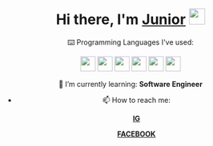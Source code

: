 <h1 align="center">Hi there, I'm <a href="https://www.blackcater.win/" target="_blank">Junior</a> <img
src="https://github.com/blackcater/blackcater/raw/master/images/Hi.gif" height="32" /></h1>
<div align="center">
   
 ⌨️ Programming Languages I've used:


   <img src = 'https://github.com/RaghavK16/RaghavK16/blob/master/images/pycharm.svg' width='30'/> <img src = 'https://github.com/RaghavK16/RaghavK16/blob/master/images/python2.png' height='30'/> <img src = 'https://github.com/RaghavK16/RaghavK16/blob/master/images/html.svg' width='30'/> <img src = 'https://github.com/RaghavK16/RaghavK16/blob/master/images/css.svg' width='30'/> <img src = 'https://github.com/RaghavK16/RaghavK16/blob/master/images/js.svg' width='30'/> 
 <img src = 'https://github.com/RaghavK16/RaghavK16/blob/master/images/sql.svg' width='30'/> 
</div>

<div align="center">
   
 🌱 I’m currently learning: **Software Engineer**


 * 📫 How to reach me:

     [**IG**](https://www.instagram.com/thanatat_ttt/?hl=en)

     [**FACEBOOK**](https://www.facebook.com/Juthanatat)

</div>

